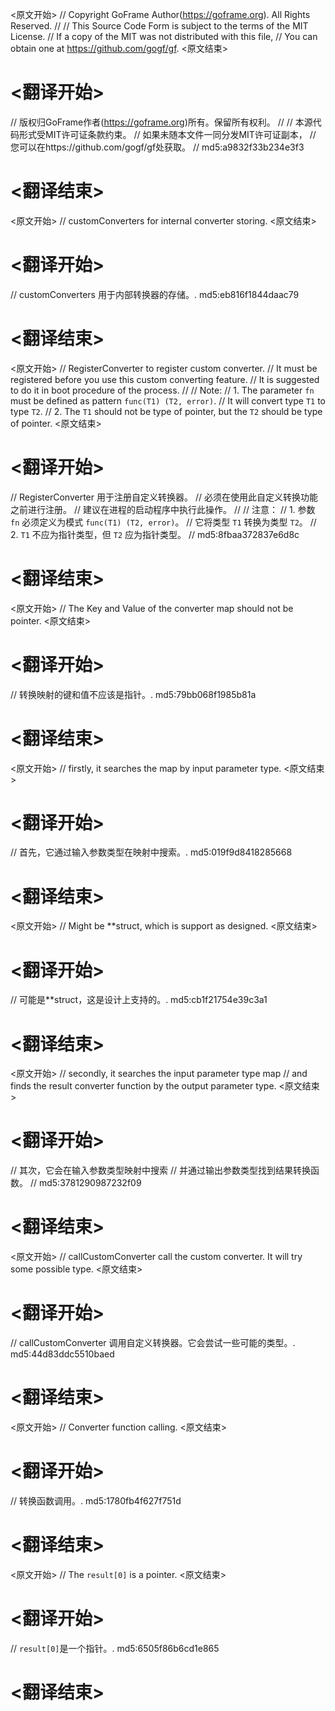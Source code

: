 
<原文开始>
// Copyright GoFrame Author(https://goframe.org). All Rights Reserved.
//
// This Source Code Form is subject to the terms of the MIT License.
// If a copy of the MIT was not distributed with this file,
// You can obtain one at https://github.com/gogf/gf.
<原文结束>

# <翻译开始>
// 版权归GoFrame作者(https://goframe.org)所有。保留所有权利。
//
// 本源代码形式受MIT许可证条款约束。
// 如果未随本文件一同分发MIT许可证副本，
// 您可以在https://github.com/gogf/gf处获取。
// md5:a9832f33b234e3f3
# <翻译结束>


<原文开始>
// customConverters for internal converter storing.
<原文结束>

# <翻译开始>
// customConverters 用于内部转换器的存储。. md5:eb816f1844daac79
# <翻译结束>


<原文开始>
// RegisterConverter to register custom converter.
// It must be registered before you use this custom converting feature.
// It is suggested to do it in boot procedure of the process.
//
// Note:
//  1. The parameter `fn` must be defined as pattern `func(T1) (T2, error)`.
//     It will convert type `T1` to type `T2`.
//  2. The `T1` should not be type of pointer, but the `T2` should be type of pointer.
<原文结束>

# <翻译开始>
// RegisterConverter 用于注册自定义转换器。
// 必须在使用此自定义转换功能之前进行注册。
// 建议在进程的启动程序中执行此操作。
//
// 注意：
//  1. 参数 `fn` 必须定义为模式 `func(T1) (T2, error)`。
//     它将类型 `T1` 转换为类型 `T2`。
//  2. `T1` 不应为指针类型，但 `T2` 应为指针类型。
// md5:8fbaa372837e6d8c
# <翻译结束>


<原文开始>
// The Key and Value of the converter map should not be pointer.
<原文结束>

# <翻译开始>
// 转换映射的键和值不应该是指针。. md5:79bb068f1985b81a
# <翻译结束>


<原文开始>
// firstly, it searches the map by input parameter type.
<原文结束>

# <翻译开始>
// 首先，它通过输入参数类型在映射中搜索。. md5:019f9d8418285668
# <翻译结束>


<原文开始>
// Might be **struct, which is support as designed.
<原文结束>

# <翻译开始>
// 可能是**struct，这是设计上支持的。. md5:cb1f21754e39c3a1
# <翻译结束>


<原文开始>
	// secondly, it searches the input parameter type map
	// and finds the result converter function by the output parameter type.
<原文结束>

# <翻译开始>
// 其次，它会在输入参数类型映射中搜索
// 并通过输出参数类型找到结果转换函数。
// md5:3781290987232f09
# <翻译结束>


<原文开始>
// callCustomConverter call the custom converter. It will try some possible type.
<原文结束>

# <翻译开始>
// callCustomConverter 调用自定义转换器。它会尝试一些可能的类型。. md5:44d83ddc5510baed
# <翻译结束>


<原文开始>
// Converter function calling.
<原文结束>

# <翻译开始>
// 转换函数调用。. md5:1780fb4f627f751d
# <翻译结束>


<原文开始>
// The `result[0]` is a pointer.
<原文结束>

# <翻译开始>
// `result[0]`是一个指针。. md5:6505f86b6cd1e865
# <翻译结束>

